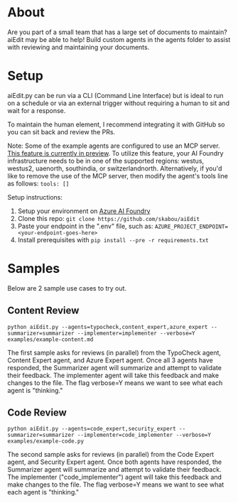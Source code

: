 # About
Are you part of a small team that has a large set of documents to maintain?  aiEdit may be able to help!  Build custom agents in the agents folder to assist with reviewing and maintaining your documents.

# Setup
aiEdit.py can be run via a CLI (Command Line Interface) but is ideal to run on a schedule or via an external trigger without requiring a human to sit and wait for a response.

To maintain the human element, I recommend integrating it with GitHub so you can sit back and review the PRs.

Note: Some of the example agents are configured to use an MCP server.  [This feature is currently in preview](https://learn.microsoft.com/azure/ai-foundry/agents/how-to/tools/model-context-protocol).  To utilize this feature, your AI Foundry infrastructure needs to be in one of the supported regions: westus, westus2, uaenorth, southindia, or switzerlandnorth.  Alternatively, if you'd like to remove the use of the MCP server, then modify the agent's tools line as follows: `tools: []`

Setup instructions:
1. Setup your environment on [Azure AI Foundry](https://ai.azure.com/)
2. Clone this repo: `git clone https://github.com/skabou/aiEdit`
3. Paste your endpoint in the ".env" file, such as:
`AZURE_PROJECT_ENDPOINT=<your-endpoint-goes-here>`
4. Install prerequisites with `pip install --pre -r requirements.txt`

# Samples
Below are 2 sample use cases to try out.

## Content Review
`python aiEdit.py --agents=typocheck,content_expert,azure_expert --summarizer=summarizer --implementer=implementer --verbose=Y examples/example-content.md`

The first sample asks for reviews (in parallel) from the TypoCheck agent, Content Expert agent, and Azure Expert agent.  Once all 3 agents have responded, the Summarizer agent will summarize and attempt to validate their feedback.   The implementer agent will take this feedback and make changes to the file.  The flag verbose=Y means we want to see what each agent is "thinking."

## Code Review
`python aiEdit.py --agents=code_expert,security_expert --summarizer=summarizer --implementer=code_implementer --verbose=Y examples/example-code.py`

The second sample asks for reviews (in parallel) from the Code Expert agent, and Security Expert agent.  Once both agents have responded, the Summarizer agent will summarize and attempt to validate their feedback.   The implementer ("code_implementer") agent will take this feedback and make changes to the file.  The flag verbose=Y means we want to see what each agent is "thinking."